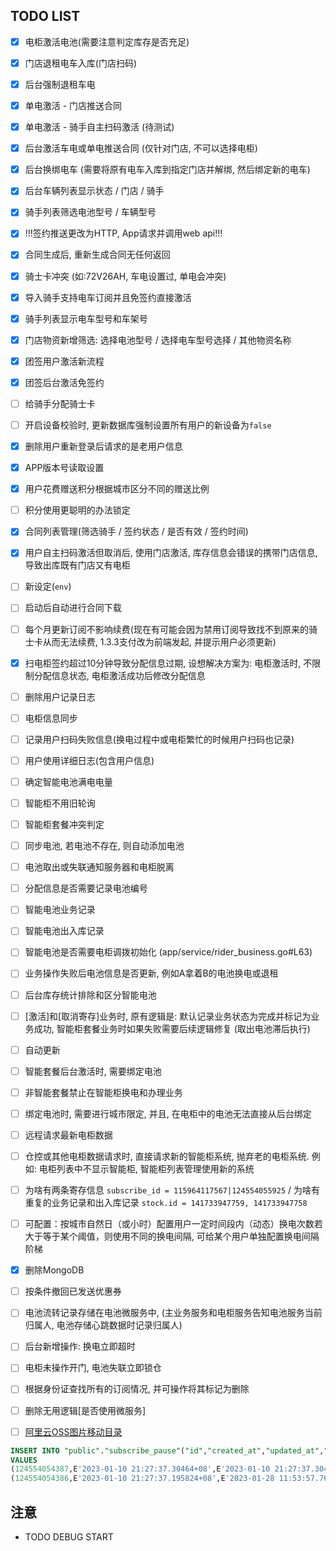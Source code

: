 ## TODO LIST

- [x] 电柜激活电池(需要注意判定库存是否充足)
- [x] 门店退租电车入库(门店扫码)
- [x] 后台强制退租车电
- [x] 单电激活 - 门店推送合同
- [x] 单电激活 - 骑手自主扫码激活 (待测试)
- [x] 后台激活车电或单电推送合同 (仅针对门店, 不可以选择电柜)
- [x] 后台换绑电车 (需要将原有电车入库到指定门店并解绑, 然后绑定新的电车)
- [x] 后台车辆列表显示状态 / 门店 / 骑手
- [x] 骑手列表筛选电池型号 / 车辆型号
- [x] !!!签约推送更改为HTTP, App请求并调用web api!!!
- [x] 合同生成后, 重新生成合同无任何返回
- [x] 骑士卡冲突 (如:72V26AH, 车电设置过, 单电会冲突)
- [x] 导入骑手支持电车订阅并且免签约直接激活
- [x] 骑手列表显示电车型号和车架号
- [x] 门店物资新增筛选: 选择电池型号 / 选择电车型号选择 / 其他物资名称
- [x] 团签用户激活新流程
- [x] 团签后台激活免签约
- [ ] 给骑手分配骑士卡
- [ ] 开启设备校验时, 更新数据库强制设置所有用户的新设备为`false`
- [x] 删除用户重新登录后请求的是老用户信息
- [x] APP版本号读取设置
- [x] 用户花费赠送积分根据城市区分不同的赠送比例
- [ ] 积分使用更聪明的办法锁定
- [x] 合同列表管理(筛选骑手 / 签约状态 / 是否有效 / 签约时间)
- [x] 用户自主扫码激活但取消后, 使用门店激活, 库存信息会错误的携带门店信息, 导致出库既有门店又有电柜
- [ ] 新设定(`env`)
- [ ] 启动后自动进行合同下载
- [ ] 每个月更新订阅不影响续费(现在有可能会因为禁用订阅导致找不到原来的骑士卡从而无法续费, 1.3.3支付改为前端发起, 并提示用户必须更新)
- [x] 扫电柜签约超过10分钟导致分配信息过期, 设想解决方案为: 电柜激活时, 不限制分配信息状态, 电柜激活成功后修改分配信息
- [ ] 删除用户记录日志
- [ ] 电柜信息同步
- [ ] 记录用户扫码失败信息(换电过程中或电柜繁忙的时候用户扫码也记录)
- [ ] 用户使用详细日志(包含用户信息)
- [ ] 确定智能电池满电电量
- [ ] 智能柜不用旧轮询
- [ ] 智能柜套餐冲突判定
- [ ] 同步电池, 若电池不存在, 则自动添加电池
- [ ] 电池取出或失联通知服务器和电柜脱离
- [ ] 分配信息是否需要记录电池编号
- [ ] 智能电池业务记录
- [ ] 智能电池出入库记录
- [ ] 智能电池是否需要电柜调拨初始化 (app/service/rider_business.go#L63)
- [ ] 业务操作失败后电池信息是否更新, 例如A拿着B的电池换电或退租
- [ ] 后台库存统计排除和区分智能电池
- [ ] [激活]和[取消寄存]业务时, 原有逻辑是: 默认记录业务状态为完成并标记为业务成功, 智能柜套餐业务时如果失败需要后续逻辑修复 (取出电池滞后执行)
- [ ] 自动更新
- [ ] 智能套餐后台激活时, 需要绑定电池
- [ ] 非智能套餐禁止在智能柜换电和办理业务
- [ ] 绑定电池时, 需要进行城市限定, 并且, 在电柜中的电池无法直接从后台绑定
- [ ] 远程请求最新电柜数据
- [ ] 仓控或其他电柜数据请求时, 直接请求新的智能柜系统, 抛弃老的电柜系统. 例如: 电柜列表中不显示智能柜, 智能柜列表管理使用新的系统
- [ ] 为啥有两条寄存信息 `subscribe_id = 115964117567|124554055925` / 为啥有重复的业务记录和出入库记录 `stock.id = 141733947759, 141733947758`
- [ ] 可配置：按城市自然日（或小时）配置用户一定时间段内（动态）换电次数若大于等于某个阈值，则使用不同的换电间隔, 可给某个用户单独配置换电间隔阶梯
- [x] 删除MongoDB
- [ ] 按条件撤回已发送优惠券
- [ ] 电池流转记录存储在电池微服务中, (主业务服务和电柜服务告知电池服务当前归属人, 电池存储心跳数据时记录归属人)
- [ ] 后台新增操作: 换电立即超时
- [ ] 电柜未操作开门, 电池失联立即锁仓
- [ ] 根据身份证查找所有的订阅情况, 并可操作将其标记为删除
- [ ] 删除无用逻辑[是否使用微服务]
- [ ] [阿里云OSS图片移动目录](https://youtrack.liasica.com/issue/AUR-342)


```sql
INSERT INTO "public"."subscribe_pause"("id","created_at","updated_at","deleted_at","creator","last_modifier","remark","start_at","end_at","days","subscribe_id","rider_id","employee_id","end_employee_id","end_modifier","city_id","store_id","end_store_id","cabinet_id","end_cabinet_id","overdue_days","pause_overdue","suspend_days")
VALUES
(124554054387,E'2023-01-10 21:27:37.30464+08',E'2023-01-10 21:27:37.304641+08',NULL,NULL,NULL,NULL,E'2023-01-10 21:27:37.304638+08',NULL,NULL,115964117567,98784248510,NULL,NULL,NULL,410100,NULL,NULL,17179869463,NULL,0,FALSE,0),
(124554054386,E'2023-01-10 21:27:37.195824+08',E'2023-01-28 11:53:57.767333+08',NULL,NULL,NULL,NULL,E'2023-01-10 21:27:37.195822+08',NULL,17,115964117567,98784248510,NULL,NULL,NULL,410100,NULL,NULL,17179869463,NULL,0,FALSE,0);
```

## 注意

- TODO DEBUG START
